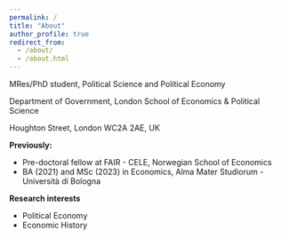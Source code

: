 ```yaml
---
permalink: /
title: "About"
author_profile: true
redirect_from: 
  - /about/
  - /about.html
---
```


MRes/PhD student, Political Science and Political Economy

Department of Government, London School of Economics & Political Science

Houghton Street, London WC2A 2AE, UK

**Previously:**
- Pre-doctoral fellow at FAIR - CELE, Norwegian School of Economics
- BA (2021) and MSc (2023) in Economics, Alma Mater Studiorum - Università di Bologna 

**Research interests**
- Political Economy
- Economic History
